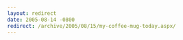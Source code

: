 ```yaml
---
layout: redirect
date: 2005-08-14 -0800
redirect: /archive/2005/08/15/my-coffee-mug-today.aspx/
---
```

